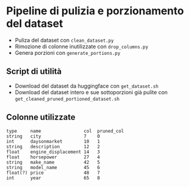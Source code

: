 # Pipeline di pulizia e porzionamento del dataset

- Puliza del dataset con ```clean_dataset.py```
- Rimozione di colonne inutilizzate con ```drop_columns.py```
- Genera porzioni con ```generate_portions.py```

## Script di utilità

- Download del dataset da huggingface con ```get_dataset.sh```
- Download del dataset intero e sue sottoporzioni già pulite con ```get_cleaned_pruned_portioned_dataset.sh```

## Colonne utilizzate
```
type     name                col  pruned_col
string   city                7    0
int      daysonmarket        10   1
string   description         12   2
float    engine_displacement 14   3
float    horsepower          27   4
string   make_name           42   5
string   model_name          45   6
float(?) price               48   7
int      year                65   8
```